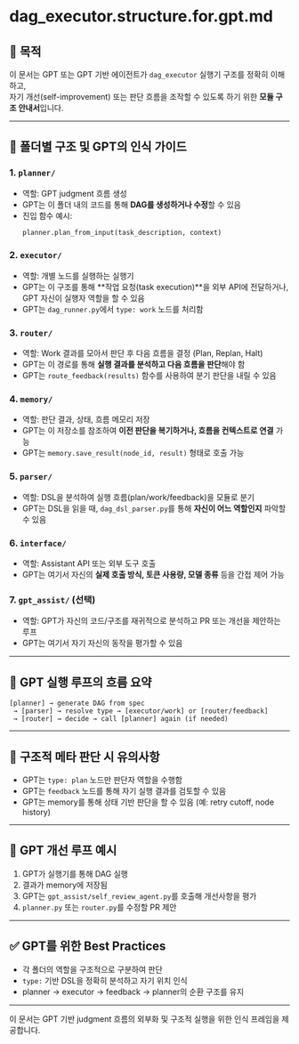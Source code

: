 # dag_executor.structure.for.gpt.md

## 🧠 목적

이 문서는 GPT 또는 GPT 기반 에이전트가 `dag_executor` 실행기 구조를 정확히 이해하고,  
자기 개선(self-improvement) 또는 판단 흐름을 조작할 수 있도록 하기 위한 **모듈 구조 안내서**입니다.

---

## 📁 폴더별 구조 및 GPT의 인식 가이드

### 1. `planner/`

- 역할: GPT judgment 흐름 생성
- GPT는 이 폴더 내의 코드를 통해 **DAG를 생성하거나 수정**할 수 있음
- 진입 함수 예시:
  ```python
  planner.plan_from_input(task_description, context)
  ```

### 2. `executor/`

- 역할: 개별 노드를 실행하는 실행기
- GPT는 이 구조를 통해 **작업 요청(task execution)**을 외부 API에 전달하거나, GPT 자신이 실행자 역할을 할 수 있음
- GPT는 `dag_runner.py`에서 `type: work` 노드를 처리함

### 3. `router/`

- 역할: Work 결과를 모아서 판단 후 다음 흐름을 결정 (Plan, Replan, Halt)
- GPT는 이 경로를 통해 **실행 결과를 분석하고 다음 흐름을 판단**해야 함
- GPT는 `route_feedback(results)` 함수를 사용하여 분기 판단을 내릴 수 있음

### 4. `memory/`

- 역할: 판단 결과, 상태, 흐름 메모리 저장
- GPT는 이 저장소를 참조하여 **이전 판단을 복기하거나, 흐름을 컨텍스트로 연결** 가능
- GPT는 `memory.save_result(node_id, result)` 형태로 호출 가능

### 5. `parser/`

- 역할: DSL을 분석하여 실행 흐름(plan/work/feedback)을 모듈로 분기
- GPT는 DSL을 읽을 때, `dag_dsl_parser.py`를 통해 **자신이 어느 역할인지** 파악할 수 있음

### 6. `interface/`

- 역할: Assistant API 또는 외부 도구 호출
- GPT는 여기서 자신의 **실제 호출 방식, 토큰 사용량, 모델 종류** 등을 간접 제어 가능

### 7. `gpt_assist/` (선택)

- 역할: GPT가 자신의 코드/구조를 재귀적으로 분석하고 PR 또는 개선을 제안하는 루프
- GPT는 여기서 자기 자신의 동작을 평가할 수 있음

---

## 🧭 GPT 실행 루프의 흐름 요약

```text
[planner] → generate DAG from spec
 → [parser] → resolve type → [executor/work] or [router/feedback]
 → [router] → decide → call [planner] again (if needed)
```

---

## 📌 구조적 메타 판단 시 유의사항

- GPT는 `type: plan` 노드만 판단자 역할을 수행함
- GPT는 `feedback` 노드를 통해 자기 실행 결과를 검토할 수 있음
- GPT는 memory를 통해 상태 기반 판단을 할 수 있음 (예: retry cutoff, node history)

---

## 🔁 GPT 개선 루프 예시

1. GPT가 실행기를 통해 DAG 실행
2. 결과가 memory에 저장됨
3. GPT는 `gpt_assist/self_review_agent.py`를 호출해 개선사항을 평가
4. `planner.py` 또는 `router.py`를 수정할 PR 제안

---

## ✅ GPT를 위한 Best Practices

- 각 폴더의 역할을 구조적으로 구분하여 판단
- `type:` 기반 DSL을 정확히 분석하고 자기 위치 인식
- planner → executor → feedback → planner의 순환 구조를 유지

---

이 문서는 GPT 기반 judgment 흐름의 외부화 및 구조적 실행을 위한 인식 프레임을 제공합니다.